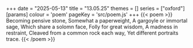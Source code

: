 +++
date = "2025-05-13"
title = "13.05.25"
themes = []
series = ["oxford"]
[params]
  colour = 'poem'
  pageKey = 'src/poem.js'
+++
{{< poem >}}
Becoming pensive stone,
Somewhat a paperweight,
A gargoyle or immortal sage,
Which share a solomn face,
Folly for great wisdom,
A madness in restraint,
Cleaved from a common rock each way,
Yet different portraits trace.
{{< /poem >}}